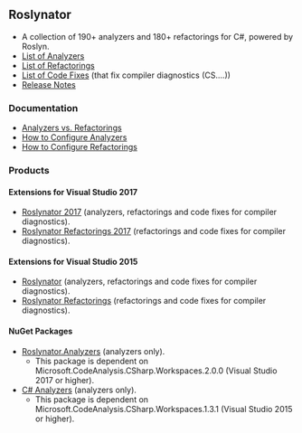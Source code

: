 ## Roslynator

* A collection of 190+ analyzers and 180+ refactorings for C#, powered by Roslyn.
* [List of Analyzers](http://github.com/JosefPihrt/Roslynator/blob/master/source/Analyzers/README.md)
* [List of Refactorings](http://github.com/JosefPihrt/Roslynator/blob/master/source/Refactorings/README.md)
* [List of Code Fixes](http://github.com/JosefPihrt/Roslynator/blob/master/source/CodeFixes/README.md) (that fix compiler diagnostics (CS....))
* [Release Notes](http://github.com/JosefPihrt/Roslynator/blob/master/ChangeLog.md)

### Documentation

* [Analyzers vs. Refactorings](http://github.com/JosefPihrt/Roslynator/blob/master/docs/AnalyzersVsRefactorings.md)
* [How to Configure Analyzers](http://github.com/JosefPihrt/Roslynator/blob/master/docs/HowToConfigureAnalyzers.md)
* [How to Configure Refactorings](http://github.com/JosefPihrt/Roslynator/blob/master/docs/HowToConfigureRefactorings.md)

### Products

#### Extensions for Visual Studio 2017

* [Roslynator 2017](http://marketplace.visualstudio.com/items?itemName=josefpihrt.Roslynator2017) (analyzers, refactorings and code fixes for compiler diagnostics).
* [Roslynator Refactorings 2017](http://marketplace.visualstudio.com/items?itemName=josefpihrt.RoslynatorRefactorings2017) (refactorings and code fixes for compiler diagnostics).

#### Extensions for Visual Studio 2015

* [Roslynator](http://visualstudiogallery.msdn.microsoft.com/e83c5e41-92c5-42a3-80cc-e0720c621b5e) (analyzers, refactorings and code fixes for compiler diagnostics).
* [Roslynator Refactorings](http://visualstudiogallery.msdn.microsoft.com/a9a2b4bc-70da-437d-9ab7-b6b8e7d76cd9) (refactorings and code fixes for compiler diagnostics).

#### NuGet Packages

* [Roslynator.Analyzers](http://www.nuget.org/packages/Roslynator.Analyzers/) (analyzers only).
  * This package is dependent on Microsoft.CodeAnalysis.CSharp.Workspaces.2.0.0 (Visual Studio 2017 or higher).
* [C# Analyzers](http://www.nuget.org/packages/CSharpAnalyzers/) (analyzers only).
  * This package is dependent on Microsoft.CodeAnalysis.CSharp.Workspaces.1.3.1 (Visual Studio 2015 or higher).
